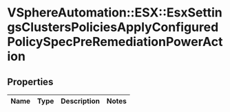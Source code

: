 # VSphereAutomation::ESX::EsxSettingsClustersPoliciesApplyConfiguredPolicySpecPreRemediationPowerAction

## Properties
Name | Type | Description | Notes
------------ | ------------- | ------------- | -------------



